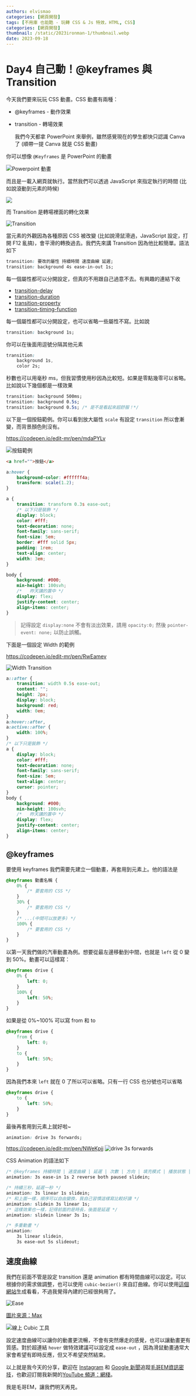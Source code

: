 ```yaml
---
authors: elvismao
categories: [網頁開發]
tags: [不用庫 也能酷 - 玩轉 CSS & Js 特效，HTML, CSS]
categories: [網頁開發]
thumbnail: /static/2023ironman-1/thumbnail.webp
date: 2023-09-18
---
```


# Day4 自己動！@keyframes 與 Transition

今天我們要來玩玩 CSS 動畫。CSS 動畫有兩種：

- @keyframes - 動作效果
- transition - 轉場效果

  我們今天都拿 PowerPoint 來舉例，雖然感覺現在的學生都快只認識 Canva 了 (順帶一提 Canva 就是 CSS 動畫)

你可以想像 `@Keyframes` 是 PowerPoint 的動畫

![Powerpoint 動畫](ppt.webp)

而且是一載入網頁就執行。當然我們可以透過 JavaScript 來指定執行的時間 (比如說滾動到元素的時候)

![](start.webp)

而 Transition 是轉場裡面的轉化效果

![Transition](transition.webp)

當元素的外觀因為各種原因 CSS 被改變 (比如說滑鼠滑過，JavaScript 設定，打開 F12 亂搞)，會平滑的轉換過去。我們先來講 Transition 因為他比較簡單。語法如下

```css
transition: 要改的屬性 持續時間 速度曲線 延遲;
transition: background 4s ease-in-out 1s;
```

每一個屬性都可以分開設定，但真的不用跟自己過意不去。有興趣的連結下收

- [transition-delay](https://developer.mozilla.org/en-US/docs/Web/CSS/transition-delay)
- [transition-duration](https://developer.mozilla.org/en-US/docs/Web/CSS/transition-duration)
- [transition-property](https://developer.mozilla.org/en-US/docs/Web/CSS/transition-property)
- [transition-timing-function](https://developer.mozilla.org/en-US/docs/Web/CSS/transition-timing-function)

每一個屬性都可以分開設定，也可以省略一些屬性不寫。比如說

```css
transition: background 1s;
```

你可以在後面用逗號分隔其他元素

```css
transition:
	background 1s,
	color 2s;
```

秒數也可以用毫秒 ms，但我習慣使用秒因為比較短。如果是零點幾零可以省略。比如說以下幾個都是一樣效果

```css
transition: background 500ms;
transition: background 0.5s;
transition: background 0.5s; /* 是不是看起來超舒服！*/
```

以下是一個按鈕範例。你可以看到放大屬性 `scale` 有設定 `transition` 所以會漸變，而背景顏色則沒有。

https://codepen.io/edit-mr/pen/mdaPYLv

![按鈕範例](button.webp)

```html
<a href="">按鈕</a>
```

```css
a:hover {
	background-color: #ffffff4a;
	transform: scale(1.2);
}

a {
	transition: transform 0.3s ease-out;
	/* 以下只是裝飾 */
	display: block;
	color: #fff;
	text-decoration: none;
	font-family: sans-serif;
	font-size: 5em;
	border: #fff solid 5px;
	padding: 1rem;
	text-align: center;
	width: 3em;
}

body {
	background: #000;
	min-height: 100svh;
	/*   昨天講的置中 */
	display: flex;
	justify-content: center;
	align-items: center;
}
```

> 記得設定 `display:none` 不會有淡出效果，請用 `opacity:0;` 然後 `pointer-event: none;` 以防止誤觸。

下面是一個設定 Width 的範例

https://codepen.io/edit-mr/pen/RwEamev

![Width Transition](width.gif)

```css
a::after {
	transition: width 0.5s ease-out;
	content: "";
	height: 2px;
	display: block;
	background: red;
	width: 0em;
}
a:hover::after,
a:active::after {
	width: 100%;
}
/* 以下只是裝飾 */
a {
	display: block;
	color: #fff;
	text-decoration: none;
	font-family: sans-serif;
	font-size: 5em;
	text-align: center;
	cursor: pointer;
}
body {
	background: #000;
	min-height: 100svh;
	/*   昨天講的置中 */
	display: flex;
	justify-content: center;
	align-items: center;
}
```

## @keyframes

要使用 keyframes 我們需要先建立一個動畫，再套用到元素上。他的語法是

```css
@keyframes 動畫名稱 {
	0% {
		/* 要套用的 CSS */
	}
	30% {
		/* 要套用的 CSS */
	}
	/* ...(中間可以放更多) */
	100% {
		/* 要套用的 CSS */
	}
}
```

以第一天我們做的汽車動畫為例。想要從最左邊移動到中間，也就是 `left` 從 0 變到 50%。動畫可以這樣寫：

```css
@keyframes drive {
	0% {
		left: 0;
	}
	100% {
		left: 50%;
	}
}
```

如果是從 0%~100% 可以寫 from 和 to

```css
@keyframes drive {
	from {
		left: 0;
	}
	to {
		left: 50%;
	}
}
```

因為我們本來 `left` 就在 0 了所以可以省略。只有一行 CSS 也分號也可以省略

```css
@keyframes drive {
	to {
		left: 50%;
	}
}
```

最後再套用到元素上就好啦~

```css
animation: drive 3s forwards;
```

https://codepen.io/edit-mr/pen/NWeKpjj ![drive 3s forwards](car.gif)

CSS Animation 的語法如下

```css
/* @keyframes 持續時間 | 速度曲線 | 延遲 | 次數 | 方向 | 填充模式 | 播放狀態 | 名稱 */
animation: 3s ease-in 1s 2 reverse both paused slidein;

/* 持續三秒，延遲一秒 */
animation: 3s linear 1s slidein;
/* 和上面一樣，順序可以自由變換，我自己習慣這樣寫比較好讀 */
animation: slidein 3s linear 1s;
/* 這樣效果也一樣，記得前面的是時長，後面是延遲 */
animation: slidein linear 3s 1s;

/* 多重動畫 */
animation:
	3s linear slidein,
	3s ease-out 5s slideout;
```

## 速度曲線

我們在前面不管是設定 transition 還是 animation 都有時間曲線可以設定。可以根據你的需求做調整，也可以使用 `cubic-bezier()` 來自訂曲線。你可以使用[這個網站](https://cubic-bezier.com/)生成看看，不過我覺得內建的已經很夠用了。

![Ease](ease.webp)

[圖片來源：Max](https://www.programonaut.com/css-animations-learn-how-to-create-cool-animations-quickly/)

![線上 Cubic 工具](cubic.webp)

設定速度曲線可以讓你的動畫更流暢，不會有突然爆走的感覺，也可以讓動畫更有質感。對於超連結 `hover` 做特效建議可以設定成 `ease-out` ，因為滑鼠動畫通常大家會希望有即時反應，但又不希望突然結束。

以上就是我今天的分享，歡迎在 [Instagram](https://www.instagram.com/emtech.cc) 和 [Google 新聞](https://news.google.com/publications/CAAqBwgKMKXLvgswsubVAw?ceid=TW:zh-Hant&oc=3)追蹤[毛哥EM資訊密技](https://emtech.cc/)，也歡迎訂閱我新開的[YouTube 頻道：網棧](https://www.youtube.com/@webpallet)。

我是毛哥EM，讓我們明天再見。
